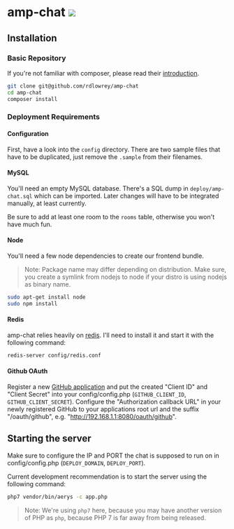 # amp-chat [![](https://img.shields.io/badge/amp--chat-join%20Two%20Crowns-blue.svg)](https://dev.kelunik.com)

## Installation

### Basic Repository

If you're not familiar with composer, please read their [introduction](https://getcomposer.org/doc/00-intro.md).

```bash
git clone git@github.com/rdlowrey/amp-chat
cd amp-chat
composer install
```

### Deployment Requirements

#### Configuration

First, have a look into the `config` directory.
There are two sample files that have to be duplicated, just remove the `.sample` from their filenames.

#### MySQL

You'll need an empty MySQL database. There's a SQL dump in `deploy/amp-chat.sql` which can be imported.
Later changes will have to be integrated manually, at least currently.

Be sure to add at least one room to the `rooms` table, otherwise you won't have much fun.

#### Node

You'll need a few node dependencies to create our frontend bundle.

> Note: Package name may differ depending on distribution.
> Make sure, you create a symlink from nodejs to node
> if your distro is using nodejs as binary name.

```bash
sudo apt-get install node
sudo npm install
```

#### Redis

amp-chat relies heavily on [redis](http://redis.io). I'll need to install it and start it with the following command:

```bash
redis-server config/redis.conf
```

#### Github OAuth

Register a new [GitHub application](https://github.com/settings/applications) and put the created "Client ID" and "Client Secret" into your config/config.php (`GITHUB_CLIENT_ID`, `GITHUB_CLIENT_SECRET`).
Configure the "Authorization callback URL" in your newly registered GitHub to your applications root url and the suffix "/oauth/github", e.g. "http://192.168.1.1:8080/oauth/github".

## Starting the server

Make sure to configure the IP and PORT the chat is supposed to run on in config/config.php (`DEPLOY_DOMAIN`, `DEPLOY_PORT`).

Current development recommendation is to start the server using the following command:

```bash
php7 vendor/bin/aerys -c app.php
```

> Note: We're using `php7` here, because you may have another version of PHP as `php`,
> because PHP 7 is far away from being released.
